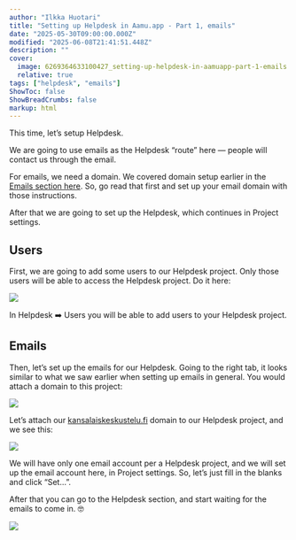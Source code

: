 ```yaml
---
author: "Ilkka Huotari"
title: "Setting up Helpdesk in Aamu.app - Part 1, emails"
date: "2025-05-30T09:00:00.000Z"
modified: "2025-06-08T21:41:51.448Z"
description: ""
cover:
  image: 6269364633100427_setting-up-helpdesk-in-aamuapp-part-1-emails.png
  relative: true
tags: ["helpdesk", "emails"]
ShowToc: false
ShowBreadCrumbs: false
markup: html
---
```


<p>This time, let’s setup Helpdesk.</p><p>We are going to use emails as the Helpdesk “route” here — people will contact us through the email. </p><p>For emails, we need a domain. We covered domain setup earlier in the <a target="_blank" rel="noopener noreferrer nofollow" href="https://aamu.app/blog/posts/setting-up-emails-in-aamuapp/" id="eb6e4907-75f1-4b0e-8083-f09c15d53128">Emails section here</a>. So, go read that first and set up your email domain with those instructions.</p><p>After that we are going to set up the Helpdesk, which continues in Project settings. </p><h2>Users</h2><p>First, we are going to add some users to our Helpdesk project. Only those users will be able to access the Helpdesk project. Do it here:</p><img src="5129202737929000_image.png" style="width: auto;" id="96fb3350-8ab3-497d-91f5-55b6839ad7cb"><p>In Helpdesk <span data-node="emoji" data-emoji="➡️" data-annotation="right arrow" style="user-select: text; font-family: &quot;Twemoji Mozilla&quot;, &quot;Apple Color Emoji&quot;, &quot;Segoe UI Emoji&quot;, &quot;Segoe UI Symbol&quot;, &quot;Noto Color Emoji&quot;, &quot;EmojiOne Color&quot;, &quot;Android Emoji&quot;, sans-serif;"><img alt="right arrow" style="display: none; width: 1em; height: 1em;"><span role="img" aria-label="right arrow" style="display: inline-block;">➡️</span></span> Users you will be able to add users to your Helpdesk project.</p><h2>Emails</h2><p>Then, let’s set up the emails for our Helpdesk. Going to the right tab, it looks similar to what we saw earlier when setting up emails in general. You would attach a domain to this project:</p><img src="8316966324634205_image.png" style="width: auto;" id="214943b5-7a6e-4ab0-a0c1-c42ee3272201"><p>Let’s attach our <a target="_blank" rel="noopener noreferrer nofollow" href="http://kansalaiskeskustelu.fi">kansalaiskeskustelu.fi</a> domain to our Helpdesk project, and we see this:</p><img src="1842964256839758_image.png" style="width: auto;" id="dccc96ff-7909-418e-8ff5-eb3bd92c1d45"><p>We will have only one email account per a Helpdesk project, and we will set up the email account here, in Project settings. So, let’s just fill in the blanks and click “Set…”.</p><p>After that you can go to the Helpdesk section, and start waiting for the emails to come in. <span data-node="emoji" data-emoji="🤓" data-annotation="nerd face" style="user-select: text; font-family: &quot;Twemoji Mozilla&quot;, &quot;Apple Color Emoji&quot;, &quot;Segoe UI Emoji&quot;, &quot;Segoe UI Symbol&quot;, &quot;Noto Color Emoji&quot;, &quot;EmojiOne Color&quot;, &quot;Android Emoji&quot;, sans-serif;"><img alt="nerd face" style="display: none; width: 1em; height: 1em;"><span role="img" aria-label="nerd face" style="display: inline-block;">🤓</span></span> </p><img src="7035481109630377_image.png" style="width: auto;" id="c3a81b73-6a21-4527-bee6-1fa26dd06740">